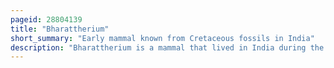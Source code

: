 ```yaml
---
pageid: 28804139
title: "Bharattherium"
short_summary: "Early mammal known from Cretaceous fossils in India"
description: "Bharattherium is a mammal that lived in India during the maastrichtian and possibly the Paleocene. The Genus has one Species Bharattherium Bonapartei. It is Part of the gondwanathere Family Sudamericidae, which is also found in Madagascar and South America during the latest cretaceous. The first Fossil of Bharattherium was discovered in 1989 and published in 1997, but the Animal was not named until 2007, when two Teams independently named the animal Bharattherium Bonapartei and Dakshina Jederi. The latter Name is now a Synonym. Bharattherium is known from a Total of eight isolated Fossil Teeth including one Incisor and seven Molariforms."
---
```

